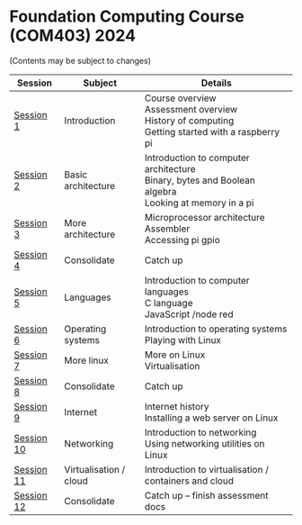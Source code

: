 
# Foundation Computing Course (COM403) 2024
(Contents may be subject to changes)

|Session      |Subject  |Details|
| -------- | ------- | ------|
| [Session 1](../master/session1) |Introduction|Course overview<br>Assessment overview<br>History of computing<br>Getting started with a raspberry pi|
| [Session 2](../master/session1)|Basic architecture|Introduction to computer architecture<br>Binary, bytes and Boolean algebra<br>Looking at memory in a pi|
| [Session 3](../master/session1)|More architecture|Microprocessor architecture<br>Assembler<br>Accessing pi gpio|
| [Session 4](../master/session1)|Consolidate|Catch up|
| [Session 5](../master/session1)|Languages|Introduction to computer languages<br>C language<br>JavaScript /node red|
| [Session 6](../master/session1)|Operating systems|Introduction to operating systems<br>Playing with Linux|
| [Session 7](../master/session1)|More linux|More on Linux<br>Virtualisation|
| [Session 8](../master/session1)|Consolidate|Catch up|
| [Session 9](../master/session1)|Internet|Internet history<br>Installing a web server on Linux|
| [Session 10](../master/session1)|Networking|Introduction to networking<br>Using networking utilities on Linux|
| [Session 11](../master/session1)|Virtualisation / cloud|Introduction to virtualisation / containers and cloud|
| [Session 12](../master/session1)|Consolidate|Catch up – finish assessment docs|

